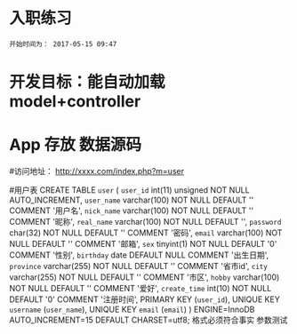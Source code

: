 # 入职练习
    开始时间为： 2017-05-15 09:47
# 开发目标：能自动加载 model+controller
# App 存放 数据源码

#访问地址： http://xxxx.com/index.php?m=user

#用户表
CREATE TABLE `user` (
  `user_id` int(11) unsigned NOT NULL AUTO_INCREMENT,
  `user_name` varchar(100) NOT NULL DEFAULT '' COMMENT '用户名',
  `nick_name` varchar(100) NOT NULL DEFAULT '' COMMENT '昵称',
  `real_name` varchar(100) NOT NULL DEFAULT '',
  `password` char(32) NOT NULL DEFAULT '' COMMENT '密码',
  `email` varchar(100) NOT NULL DEFAULT '' COMMENT '邮箱',
  `sex` tinyint(1) NOT NULL DEFAULT '0' COMMENT '性别',
  `birthday` date DEFAULT NULL COMMENT '出生日期',
  `province` varchar(255) NOT NULL DEFAULT '' COMMENT '省市id',
  `city` varchar(255) NOT NULL DEFAULT '' COMMENT '市区',
  `hobby` varchar(100) NOT NULL DEFAULT '' COMMENT '爱好',
  `create_time` int(10) NOT NULL DEFAULT '0' COMMENT '注册时间',
  PRIMARY KEY (`user_id`),
  UNIQUE KEY `username` (`user_name`),
  UNIQUE KEY `email` (`email`)
) ENGINE=InnoDB AUTO_INCREMENT=15 DEFAULT CHARSET=utf8;
格式必须符合事实
参数测试